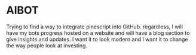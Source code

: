 # AIBOT
Trying to find a way to integrate pinescript into GitHub. regardless, I will have my bots progress hosted on a website and will have a blog section to give insights and updates. I want it to look modern and I want it to change the way people look at investing. 
